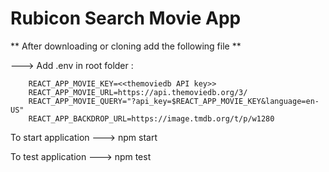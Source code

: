 # Rubicon Search Movie App

** After downloading or cloning add the following file **

---> Add .env in root folder :

```
    REACT_APP_MOVIE_KEY=<<themoviedb API key>>
    REACT_APP_MOVIE_URL=https://api.themoviedb.org/3/
    REACT_APP_MOVIE_QUERY="?api_key=$REACT_APP_MOVIE_KEY&language=en-US"
    REACT_APP_BACKDROP_URL=https://image.tmdb.org/t/p/w1280
```

To start application ---> npm start

To test application ---> npm test
